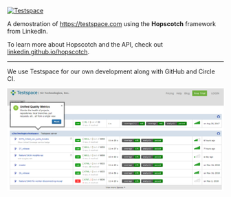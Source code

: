[![Testspace](https://www.testspace.com/img/Testspace.png)](https://www.testspace.com)


A demostration of https://testspace.com using the **Hopscotch** framework from LinkedIn.  

To learn more about Hopscotch and the API, check out [linkedin.github.io/hopscotch](http://linkedin.github.io/hopscotch/).

---

We use Testspace for our own development along with GitHub and Circle CI.

![Example](/img/testspace-demo.png)

